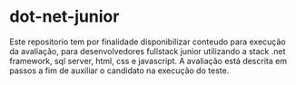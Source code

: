 # **dot-net-junior**

  Este repositorio tem por finalidade disponibilizar conteudo para execução da avaliação, para desenvolvedores fullstack junior utilizando a stack .net framework, sql server, html, css e javascript. A avaliação está descrita em passos a fim de auxiliar o candidato na execução do teste.


